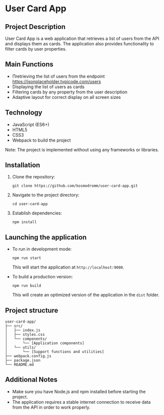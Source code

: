 # User Card App

## Project Description

User Card App is a web application that retrieves a list of users from the API and displays them as cards. The application also provides functionality to filter cards by user properties.

## Main Functions

- Пretrieving the list of users from the endpoint https://jsonplaceholder.typicode.com/users
- Displaying the list of users as cards
- Filtering cards by any property from the user description
- Adaptive layout for correct display on all screen sizes

## Technology

- JavaScript (ES6+)
- HTML5
- CSS3
- Webpack to build the project

Note: The project is implemented without using any frameworks or libraries.

## Installation

1. Clone the repository:
   ```
   git clone https://github.com/kosmodromm/user-card-app.git
   ```
2. Navigate to the project directory:
   ```
   cd user-card-app
   ```
3. Establish dependencies:
   ```
   npm install
   ```

## Launching the application

- To run in development mode:
  ```
  npm run start
  ```
  This will start the application at `http://localhost:9000`.

- To build a production version:
  ```
  npm run build
  ```
  This will create an optimized version of the application in the `dist` folder.

## Project structure

```
user-card-app/
├── src/
│   ├── index.js
│   ├── styles.css
│   └── components/
│       └── [Application components]
│   └── utils/
│       └── [Support functions and utilities]
├── webpack.config.js
├── package.json
└── README.md
```

## Additional Notes

- Make sure you have Node.js and npm installed before starting the project.
- The application requires a stable internet connection to receive data from the API in order to work properly.